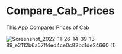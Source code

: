 # Compare_Cab_Prices
This App Compares Prices of Cab

![Screenshot_2022-11-26-14-39-13-89_e2112b6a57ff4ed4ce0c82bc1de24660 (1)](https://user-images.githubusercontent.com/88485343/204089020-62e46f79-3b28-46b3-83f7-7bd0c1577310.jpg)



